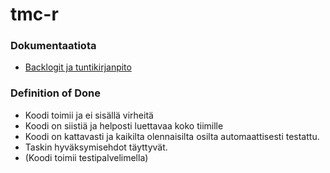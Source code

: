 # tmc-r

### Dokumentaatiota

* [Backlogit ja tuntikirjanpito](https://docs.google.com/spreadsheets/d/1uS8EfZtXFUFsn7fuUvls3LqDM_Vpn82c1zXXGLNh6ws/)


### Definition of Done
* Koodi toimii ja ei sisällä virheitä
* Koodi on siistiä ja helposti luettavaa koko tiimille
* Koodi on kattavasti ja kaikilta olennaisilta osilta automaattisesti testattu.
* Taskin hyväksymisehdot täyttyvät.
* (Koodi toimii testipalvelimella)
